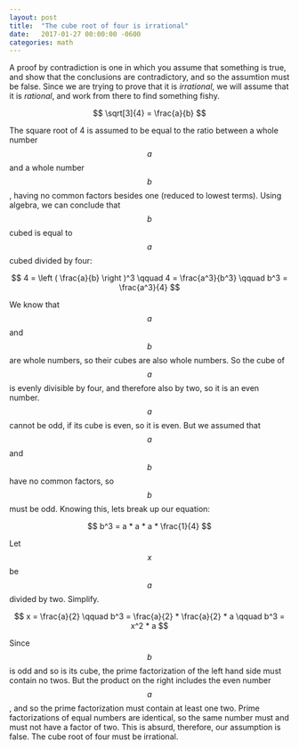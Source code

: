 ```yaml
---
layout: post
title:  "The cube root of four is irrational"
date:   2017-01-27 00:00:00 -0600
categories: math
---
```


A proof by contradiction is one in which you assume that something is true, and show that the conclusions are contradictory, and so the assumtion must be false. Since we are trying to prove that it is *irrational*, we will assume that it is *rational*, and work from there to find something fishy.

$$ \sqrt[3]{4} = \frac{a}{b} $$

The square root of 4 is assumed to be equal to the ratio between a whole number $$a$$ and a whole number $$b$$, having no common factors besides one (reduced to lowest terms). Using algebra, we can conclude that $$b$$ cubed is equal to $$a$$ cubed divided by four:

$$
  4 = \left ( \frac{a}{b} \right )^3 \qquad
  4 = \frac{a^3}{b^3} \qquad
  b^3 = \frac{a^3}{4}
$$

We know that $$a$$ and $$b$$ are whole numbers, so their cubes are also whole numbers. So the cube of $$a$$ is evenly divisible by four, and therefore also by two, so it is an even number. $$a$$ cannot be odd, if its cube is even, so it is even. But we assumed that $$a$$ and $$b$$ have no common factors, so $$b$$ must be odd. Knowing this, lets break up our equation:

$$ b^3 = a * a * a * \frac{1}{4} $$

Let $$x$$ be $$a$$ divided by two. Simplify.

$$
  x = \frac{a}{2} \qquad
  b^3 = \frac{a}{2} * \frac{a}{2} * a \qquad
  b^3 = x^2 * a
$$

Since $$b$$ is odd and so is its cube, the prime factorization of the left hand side must contain no twos. But the product on the right includes the even number $$a$$, and so the prime factorization must contain at least one two. Prime factorizations of equal numbers are identical, so the same number must and must not have a factor of two. This is absurd, therefore, our assumption is false. The cube root of four must be irrational.
